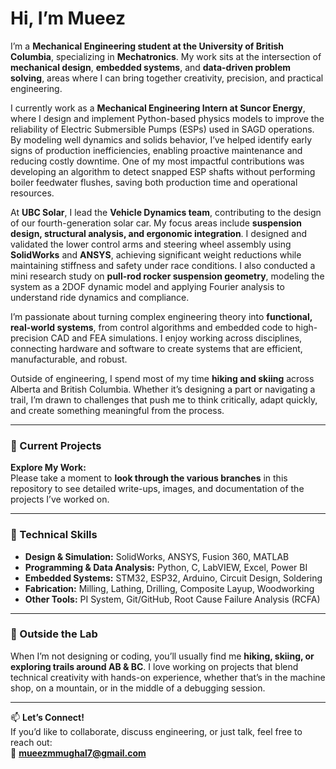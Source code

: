 # Hi, I’m Mueez

I’m a **Mechanical Engineering student at the University of British Columbia**, specializing in **Mechatronics**. My work sits at the intersection of **mechanical design**, **embedded systems**, and **data-driven problem solving**, areas where I can bring together creativity, precision, and practical engineering.

I currently work as a **Mechanical Engineering Intern at Suncor Energy**, where I design and implement Python-based physics models to improve the reliability of Electric Submersible Pumps (ESPs) used in SAGD operations. By modeling well dynamics and solids behavior, I’ve helped identify early signs of production inefficiencies, enabling proactive maintenance and reducing costly downtime. One of my most impactful contributions was developing an algorithm to detect snapped ESP shafts without performing boiler feedwater flushes, saving both production time and operational resources.

At **UBC Solar**, I lead the **Vehicle Dynamics team**, contributing to the design of our fourth-generation solar car. My focus areas include **suspension design, structural analysis, and ergonomic integration**. I designed and validated the lower control arms and steering wheel assembly using **SolidWorks** and **ANSYS**, achieving significant weight reductions while maintaining stiffness and safety under race conditions. I also conducted a mini research study on **pull-rod rocker suspension geometry**, modeling the system as a 2DOF dynamic model and applying Fourier analysis to understand ride dynamics and compliance.

I’m passionate about turning complex engineering theory into **functional, real-world systems**, from control algorithms and embedded code to high-precision CAD and FEA simulations. I enjoy working across disciplines, connecting hardware and software to create systems that are efficient, manufacturable, and robust.

Outside of engineering, I spend most of my time **hiking and skiing** across Alberta and British Columbia. Whether it’s designing a part or navigating a trail, I’m drawn to challenges that push me to think critically, adapt quickly, and create something meaningful from the process.

---

### 🚗 Current Projects

**Explore My Work:**  
Please take a moment to **look through the various branches** in this repository to see detailed write-ups, images, and documentation of the projects I’ve worked on.  

---

### 🧰 Technical Skills
- **Design & Simulation:** SolidWorks, ANSYS, Fusion 360, MATLAB  
- **Programming & Data Analysis:** Python, C, LabVIEW, Excel, Power BI  
- **Embedded Systems:** STM32, ESP32, Arduino, Circuit Design, Soldering  
- **Fabrication:** Milling, Lathing, Drilling, Composite Layup, Woodworking  
- **Other Tools:** PI System, Git/GitHub, Root Cause Failure Analysis (RCFA)

---

### 🌲 Outside the Lab
When I’m not designing or coding, you’ll usually find me **hiking, skiing, or exploring trails around AB & BC**. I love working on projects that blend technical creativity with hands-on experience, whether that’s in the machine shop, on a mountain, or in the middle of a debugging session.

---

📫 **Let’s Connect!**  
If you’d like to collaborate, discuss engineering, or just talk, feel free to reach out:  
📧 **mueezmmughal7@gmail.com**
